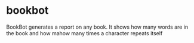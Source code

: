 # bookbot
BookBot generates a report on any book. It shows how many words are in the book and how mahow many times a character repeats itself